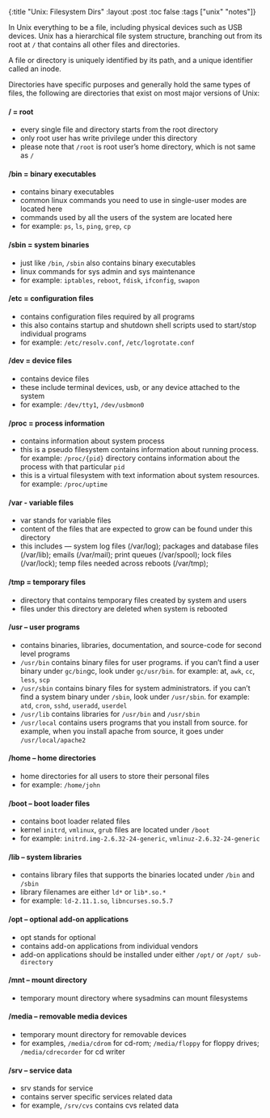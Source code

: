 {:title "Unix: Filesystem Dirs"
 :layout :post
 :toc false
 :tags  ["unix" "notes"]}

In Unix everything to be a file, including physical devices such as USB devices. Unix has a hierarchical file system structure, branching out from its root at `/` that contains all other files and directories.

A file or directory is uniquely identified by its path, and a unique identifier called an inode.

Directories have specific purposes and generally hold the same types of files, the following are directories that exist on most major versions of Unix: 

#### / = root
- every single file and directory starts from the root directory
- only root user has write privilege under this directory
- please note that `/root` is root user’s home directory, which is not same as `/`

#### /bin = binary executables
- contains binary executables
- common linux commands you need to use in single-user modes are located here
- commands used by all the users of the system are located here
- for example: `ps`, `ls`, `ping`, `grep`, `cp`

#### /sbin = system binaries
- just like `/bin`, `/sbin` also contains binary executables
- linux commands for sys admin and sys maintenance
- for example: `iptables`, `reboot`, `fdisk`, `ifconfig`, `swapon`

#### /etc = configuration files
- contains configuration files required by all programs
- this also contains startup and shutdown shell scripts used to start/stop individual programs
- for example: `/etc/resolv.conf`, `/etc/logrotate.conf`

#### /dev = device files
- contains device files
- these include terminal devices, usb, or any device attached to the system
- for example: `/dev/tty1`, `/dev/usbmon0`

#### /proc = process information
- contains information about system process
- this is a pseudo filesystem contains information about running process. for example: `/proc/{pid}` directory contains information about the process with that particular `pid`
- this is a virtual filesystem with text information about system resources. for example: `/proc/uptime`

#### /var - variable files
- var stands for variable files
- content of the files that are expected to grow can be found under this directory
- this includes — system log files (/var/log); packages and database files (/var/lib); emails (/var/mail); print queues (/var/spool); lock files (/var/lock); temp files needed across reboots (/var/tmp);

#### /tmp = temporary files
- directory that contains temporary files created by system and users
- files under this directory are deleted when system is rebooted

#### /usr – user programs
- contains binaries, libraries, documentation, and source-code for second level programs
- `/usr/bin` contains binary files for user programs. if you can’t find a user binary under `gc/bin`gc, look under `gc/usr/bin`. for example: at, `awk`, `cc`, `less`, `scp`
- `/usr/sbin` contains binary files for system administrators. if you can’t find a system binary under `/sbin`, look under `/usr/sbin`. for example: `atd`, `cron`, `sshd`, `useradd`, `userdel`
- `/usr/lib` contains libraries for `/usr/bin` and `/usr/sbin`
- `/usr/local` contains users programs that you install from source. for example, when you install apache from source, it goes under `/usr/local/apache2`

#### /home – home directories
- home directories for all users to store their personal files
- for example: `/home/john`

#### /boot – boot loader files
- contains boot loader related files
- kernel `initrd`, `vmlinux`, `grub` files are located under `/boot`
- for example: `initrd.img-2.6.32-24-generic`, `vmlinuz-2.6.32-24-generic`

#### /lib – system libraries
- contains library files that supports the binaries located under `/bin` and `/sbin`
- library filenames are either `ld*` or `lib*.so.*`
- for example: `ld-2.11.1.so`, `libncurses.so.5.7`

#### /opt – optional add-on applications
- opt stands for optional
- contains add-on applications from individual vendors
- add-on applications should be installed under either `/opt/` or `/opt/ sub-directory`

#### /mnt – mount directory
- temporary mount directory where sysadmins can mount filesystems

#### /media – removable media devices
- temporary mount directory for removable devices
- for examples, `/media/cdrom` for cd-rom; `/media/floppy` for floppy drives; `/media/cdrecorder` for cd writer

#### /srv – service data
- srv stands for service
- contains server specific services related data
- for example, `/srv/cvs` contains cvs related data

